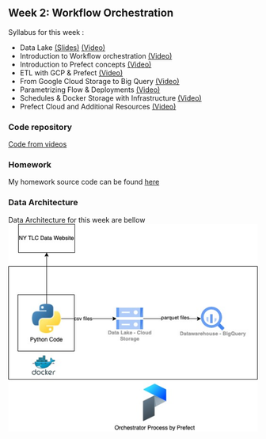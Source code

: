 ## Week 2: Workflow Orchestration

Syllabus for this week :
- Data Lake [(Slides)](https://docs.google.com/presentation/d/1RkH-YhBz2apIjYZAxUz2Uks4Pt51-fVWVN9CcH9ckyY/edit?usp=sharing) [(Video)](https://www.youtube.com/watch?v=W3Zm6rjOq70&list=PL3MmuxUbc_hJed7dXYoJw8DoCuVHhGEQb)
- Introduction to Workflow orchestration [(Video)](https://www.youtube.com/watch?v=8oLs6pzHp68&list=PL3MmuxUbc_hJed7dXYoJw8DoCuVHhGEQb)
- Introduction to Prefect concepts [(Video)](https://www.youtube.com/watch?v=cdtN6dhp708&list=PL3MmuxUbc_hJed7dXYoJw8DoCuVHhGEQb)
- ETL with GCP & Prefect [(Video)](https://www.youtube.com/watch?v=W-rMz_2GwqQ&list=PL3MmuxUbc_hJed7dXYoJw8DoCuVHhGEQb)
- From Google Cloud Storage to Big Query [(Video)](https://www.youtube.com/watch?v=Cx5jt-V5sgE&list=PL3MmuxUbc_hJed7dXYoJw8DoCuVHhGEQb)
- Parametrizing Flow & Deployments [(Video)](https://www.youtube.com/watch?v=QrDxPjX10iw&list=PL3MmuxUbc_hJed7dXYoJw8DoCuVHhGEQb)
- Schedules & Docker Storage with Infrastructure [(Video)](https://www.youtube.com/watch?v=psNSzqTsi-s&list=PL3MmuxUbc_hJed7dXYoJw8DoCuVHhGEQb)
- Prefect Cloud and Additional Resources [(Video)](https://www.youtube.com/watch?v=psNSzqTsi-s&list=PL3MmuxUbc_hJed7dXYoJw8DoCuVHhGEQb)

### Code repository
[Code from videos](https://github.com/discdiver/prefect-zoomcamp)

### Homework
My homework source code can be found [here]() 

### Data Architecture
Data Architecture for this week are bellow
![data architecture](https://github.com/saipulrx/saipul-dataengineering-zoomcamp/blob/main/week2/data_architecture.jpg "Data Architecture")
